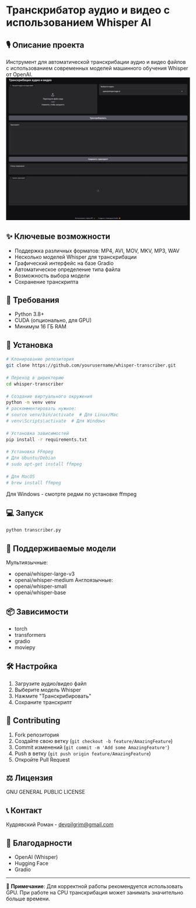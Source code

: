 # Транскрибатор аудио и видео с использованием Whisper AI

## 🎙️ Описание проекта

Инструмент для автоматической транскрибации аудио и видео файлов с использованием современных моделей машинного обучения Whisper от OpenAI.
![Скриншот](2024-11-06_12-50-32.png)

## ✨ Ключевые возможности

- Поддержка различных форматов: MP4, AVI, MOV, MKV, MP3, WAV
- Несколько моделей Whisper для транскрибации
- Графический интерфейс на базе Gradio
- Автоматическое определение типа файла
- Возможность выбора модели
- Сохранение транскрипта

## 🚀 Требования

- Python 3.8+
- CUDA (опционально, для GPU)
- Минимум 16 ГБ RAM

## 🔧 Установка

```bash
# Клонирование репозитория
git clone https://github.com/yourusername/whisper-transcriber.git

# Переход в директорию
cd whisper-transcriber

# Создание виртуального окружения
python -m venv venv
# раскомментировать нужное:
# source venv/bin/activate  # Для Linux/Mac
# venv\Scripts\activate  # Для Windows

# Установка зависимостей
pip install -r requirements.txt

# Установка FFmpeg
# Для Ubuntu/Debian
# sudo apt-get install ffmpeg

# Для MacOS
# brew install ffmpeg
```
Для Windows - смотрте редми по установке ffmpeg


## 💻 Запуск

```bash
python transcriber.py
```

## 🔬 Поддерживаемые модели

Мультиязычные:
- openai/whisper-large-v3
- openai/whisper-medium
Англоязычные:
- openai/whisper-small
- openai/whisper-base

## 📦 Зависимости

- torch
- transformers
- gradio
- moviepy

## 🛠️ Настройка

1. Загрузите аудио/видео файл
2. Выберите модель Whisper
3. Нажмите "Транскрибировать"
4. Сохраните транскрипт

## 🤝 Contributing

1. Fork репозитория
2. Создайте свою ветку (`git checkout -b feature/AmazingFeature`)
3. Commit изменений (`git commit -m 'Add some AmazingFeature'`)
4. Push в ветку (`git push origin feature/AmazingFeature`)
5. Откройте Pull Request

## ⚖️ Лицензия

GNU GENERAL PUBLIC LICENSE

## 📞 Контакт

Кудрявский Роман - devpilgrim@gmail.com

## 🌟 Благодарности

- OpenAI (Whisper)
- Hugging Face
- Gradio

---

🔔 **Примечание**: Для корректной работы рекомендуется использовать GPU. При работе на CPU транскрибация может занимать значительно больше времени.
